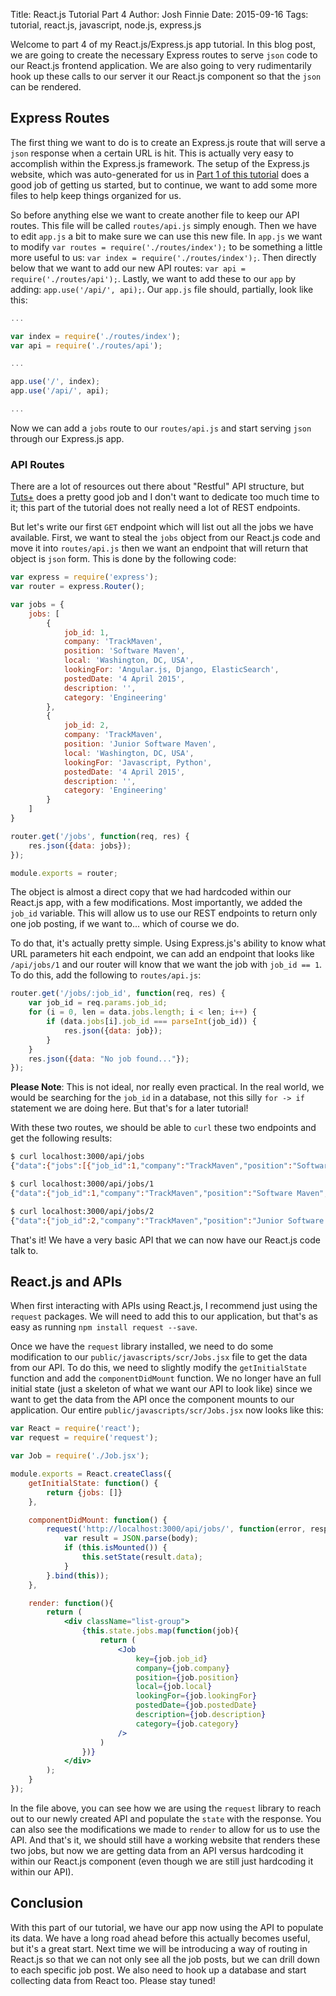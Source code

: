 Title: React.js Tutorial Part 4
Author: Josh Finnie
Date: 2015-09-16
Tags: tutorial, react.js, javascript, node.js, express.js

Welcome to part 4 of my React.js/Express.js app tutorial. In this blog post, we are going to create the necessary Express routes to serve `json` code to our React.js frontend application. We are also going to very rudimentarily hook up these calls to our server it our React.js component so that the `json` can be rendered.

## Express Routes

The first thing we want to do is to create an Express.js route that will serve a `json` response when a certain URL is hit. This is actually very easy to accomplish within the Express.js framework. The setup of the Express.js website, which was auto-generated for us in [Part 1 of this tutorial](/blog/reactjs-tutorial-part-1/) does a good job of getting us started, but to continue, we want to add some more files to help keep things organized for us. 

So before anything else we want to create another file to keep our API routes. This file will be called `routes/api.js` simply enough. Then we have to edit `app.js` a bit to make sure we can use this new file. In `app.js` we want to modify `var routes = require('./routes/index');` to be something a little more useful to us: `var index = require('./routes/index');`. Then directly below that we want to add our new API routes: `var api = require('./routes/api');`. Lastly, we want to add these to our `app` by adding: `app.use('/api/', api);`. Our `app.js` file should, partially, look like this:

```javascript
...

var index = require('./routes/index');
var api = require('./routes/api');

...

app.use('/', index);
app.use('/api/', api);

...
```

Now we can add a `jobs` route to our `routes/api.js` and start serving `json` through our Express.js app.

### API Routes

There are a lot of resources out there about "Restful" API structure, but [Tuts+](http://code.tutsplus.com/tutorials/a-beginners-guide-to-http-and-rest--net-16340) does a pretty good job and I don't want to dedicate too much time to it; this part of the tutorial does not really need a lot of REST endpoints.

But let's write our first `GET` endpoint which will list out all the jobs we have available. First, we want to steal the `jobs` object from our React.js code and move it into `routes/api.js` then we want an endpoint that will return that object is `json` form. This is done by the following code:

```javascript
var express = require('express');
var router = express.Router();

var jobs = {
    jobs: [
        {
            job_id: 1,
            company: 'TrackMaven',
            position: 'Software Maven',
            local: 'Washington, DC, USA',
            lookingFor: 'Angular.js, Django, ElasticSearch',
            postedDate: '4 April 2015',
            description: '',
            category: 'Engineering'
        },
        {
            job_id: 2,
            company: 'TrackMaven',
            position: 'Junior Software Maven',
            local: 'Washington, DC, USA',
            lookingFor: 'Javascript, Python',
            postedDate: '4 April 2015',
            description: '',
            category: 'Engineering'
        }
    ]
}

router.get('/jobs', function(req, res) {
    res.json({data: jobs});
});

module.exports = router;
```

The object is almost a direct copy that we had hardcoded within our React.js app, with a few modifications. Most importantly, we added the `job_id` variable. This will allow us to use our REST endpoints to return only one job posting, if we want to... which of course we do.

To do that, it's actually pretty simple. Using Express.js's ability to know what URL parameters hit each endpoint, we can add an endpoint that looks like `/api/jobs/1` and our router will know that we want the job with `job_id == 1`. To do this, add the following to `routes/api.js`:

```javascript
router.get('/jobs/:job_id', function(req, res) {
    var job_id = req.params.job_id;
    for (i = 0, len = data.jobs.length; i < len; i++) {
        if (data.jobs[i].job_id === parseInt(job_id)) {
            res.json({data: job});
        }
    }
    res.json({data: "No job found..."});
});
```

**Please Note**: This is not ideal, nor really even practical. In the real world, we would be searching for the `job_id` in a database, not this silly `for -> if` statement we are doing here. But that's for a later tutorial!

With these two routes, we should be able to `curl` these two endpoints and get the following results:

```bash
$ curl localhost:3000/api/jobs
{"data":{"jobs":[{"job_id":1,"company":"TrackMaven","position":"Software Maven","local":"Washington, DC, USA","lookingFor":"Angular.js, Django, ElasticSearch","postedDate":"4 April 2015","description":"","category":"Engineering"},{"job_id":2,"company":"TrackMaven","position":"Junior Software Maven","local":"Washington, DC, USA","lookingFor":"Javascript, Python","postedDate":"4 April 2015","description":"","category":"Engineering"}]}}

$ curl localhost:3000/api/jobs/1
{"data":{"job_id":1,"company":"TrackMaven","position":"Software Maven","local":"Washington, DC, USA","lookingFor":"Angular.js, Django, ElasticSearch","postedDate":"4 April 2015","description":"","category":"Engineering"}}

$ curl localhost:3000/api/jobs/2
{"data":{"job_id":2,"company":"TrackMaven","position":"Junior Software Maven","local":"Washington, DC, USA","lookingFor":"Javascript, Python","postedDate":"4 April 2015","description":"","category":"Engineering"}}
```

That's it! We have a very basic API that we can now have our React.js code talk to.

## React.js and APIs

When first interacting with APIs using React.js, I recommend just using the `request` packages. We will need to add this to our application, but that's as easy as running `npm install request --save`.

Once we have the `request` library installed, we need to do some modification to our `public/javascripts/scr/Jobs.jsx` file to get the data from our API. To do this, we need to slightly modify the `getInitialState` function and add the `componentDidMount` function. We no longer have an full initial state (just a skeleton of what we want our API to look like) since we want to get the data from the API once the component mounts to our application. Our entire `public/javascripts/scr/Jobs.jsx` now looks like this:

```jsx
var React = require('react');
var request = require('request');

var Job = require('./Job.jsx');

module.exports = React.createClass({
    getInitialState: function() {
        return {jobs: []}
    },

    componentDidMount: function() {
        request('http://localhost:3000/api/jobs/', function(error, response, body) {
            var result = JSON.parse(body);
            if (this.isMounted()) {
                this.setState(result.data);
            }
        }.bind(this));
    },

    render: function(){
        return (
            <div className="list-group">
                {this.state.jobs.map(function(job){
                    return (
                        <Job
                            key={job.job_id}
                            company={job.company}
                            position={job.position}
                            local={job.local}
                            lookingFor={job.lookingFor}
                            postedDate={job.postedDate}
                            description={job.description}
                            category={job.category}
                        />
                    )
                })}
            </div>
        );
    }
});
```

In the file above, you can see how we are using the `request` library to reach out to our newly created API and populate the `state` with the response. You can also see the modifications we made to `render` to allow for us to use the API. And that's it, we should still have a working website that renders these two jobs, but now we are getting data from an API versus hardcoding it within our React.js component (even though we are still just hardcoding it within our API).

## Conclusion

With this part of our tutorial, we have our app now using the API to populate its data. We have a long road ahead before this actually becomes useful, but it's a great start. Next time we will be introducing a way of routing in React.js so that we can not only see all the job posts, but we can drill down to each specific job post. We also need to hook up a database and start collecting data from React too. Please stay tuned!